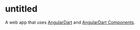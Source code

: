 # untitled

A web app that uses [AngularDart](https://webdev.dartlang.org/angular) and
[AngularDart Components](https://webdev.dartlang.org/components).